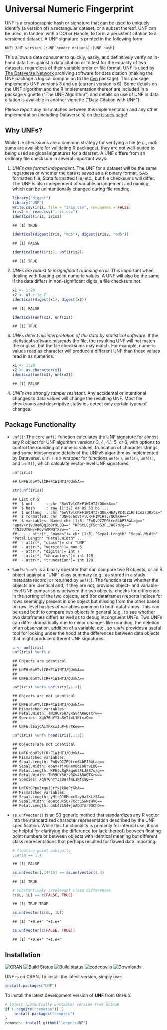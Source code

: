 
Universal Numeric Fingerprint
=============================

UNF is a cryptographic hash or signature that can be used to uniquely identify (a version of) a rectangular dataset, or a subset thereof. UNF can be used, in tandem with a DOI or Handle, to form a persistent citation to a versioned dataset. A UNF signature is printed in the following form:

    UNF:[UNF version][:UNF header options]:[UNF hash]

This allows a data consumer to quickly, easily, and definitively verify an in-hand data file against a data citation or to test for the equality of two datasets, regardless of their variable order or file format. UNF is used by [The Dataverse Network](http://www.thedata.org) archiving software for data citation (making the UNF package a logical companion to the [dvn](https://cran.r-project.org/package=dvn) package). This package implements UNF versions 3 and up (current version is 6). Some details on the UNF algorithm and the R implementation thereof are included in a package vignette ("The UNF Algorithm") and details on use of UNF in data citation is available in another vignette ("Data Citation with UNF").

Please report any mismatches between this implementation and any other implementation (including Dataverse's) on [the issues page](https://github.com/leeper/UNF/issues)!

Why UNFs?
---------

While file checksums are a common strategy for verifying a file (e.g., md5 sums are available for validating R packages), they are not well-suited to being used as global signatures for a dataset. A UNF differs from an ordinary file checksum in several important ways:

1.  *UNFs are format independent.* The UNF for a dataset will be the same regardless of whether the data is saved as a R binary format, SAS formatted file, Stata formatted file, etc., but file checksums will differ. The UNF is also independent of variable arrangement and naming, which can be unintentionally changed during file reading.

    ``` r
    library("digest")
    library("UNF")
    write.csv(iris, file = "iris.csv", row.names = FALSE)
    iris2 <- read.csv("iris.csv")
    identical(iris, iris2)
    ```

        ## [1] TRUE

    ``` r
    identical(digest(iris, "md5"), digest(iris2, "md5"))
    ```

        ## [1] FALSE

    ``` r
    identical(unf(iris), unf(iris2))
    ```

        ## [1] TRUE

2.  *UNFs are robust to insignificant rounding error.* This important when dealing with floating-point numeric values. A UNF will also be the same if the data differs in non-significant digits, a file checksum not.

    ``` r
    x1 <- 1:20
    x2 <- x1 + 1e-7
    identical(digest(x1), digest(x2))
    ```

        ## [1] FALSE

    ``` r
    identical(unf(x1), unf(x2))
    ```

        ## [1] TRUE

3.  *UNFs detect misinterpretation of the data by statistical software.* If the statistical software misreads the file, the resulting UNF will not match the original, but the file checksums may match. For example, numeric values read as character will produce a different UNF than those values read in as numerics.

    ``` r
    x1 <- 1:20
    x2 <- as.character(x1)
    identical(unf(x1), unf(x2))
    ```

        ## [1] FALSE

4.  *UNFs are strongly tamper resistant.* Any accidental or intentional changes to data values will change the resulting UNF. Most file checksums and descriptive statistics detect only certain types of changes.

Package Functionality
---------------------

-   `unf()`: The core `unf()` function calculates the UNF signature for almost any R object for UNF algorithm versions 3, 4, 4.1, 5, or 6, with options to control the rounding of numeric values, truncation of character strings, and some idiosyncratic details of the UNFv5 algorithm as implemented by Dataverse. `unf()` is a wrapper for functions `unf6()`, `unf5()`, `unf4()`, and `unf3()`, which calculate vector-level UNF signatures.

    ``` r
    unf(iris)
    ```

        ## UNF6:6oVTvlCR+F1W1HTJ/QUmkA==

    ``` r
    str(unf(iris))
    ```

        ## List of 5
        ##  $ unf      : chr "6oVTvlCR+F1W1HTJ/QUmkA=="
        ##  $ hash     : raw [1:32] ea 85 53 be ...
        ##  $ unflong  : chr "6oVTvlCR+F1W1HTJ/QUmkHEAyPC4LZiHnI1s2rURxbs="
        ##  $ formatted: chr "UNF6:6oVTvlCR+F1W1HTJ/QUmkA=="
        ##  $ variables: Named chr [1:5] "FnQvOCZE9tcn64bP78wLag==" "epaV+rjvURem8qIo0r9LBQ==" "KP6tL8gFSqnG3FLJ887o/g==" "TN39UY6H/vRGv4ARWQTXrw==" ...
        ##   ..- attr(*, "names")= chr [1:5] "Sepal.Length" "Sepal.Width" "Petal.Length" "Petal.Width" ...
        ##  - attr(*, "class")= chr "UNF"
        ##  - attr(*, "version")= num 6
        ##  - attr(*, "digits")= int 7
        ##  - attr(*, "characters")= int 128
        ##  - attr(*, "truncation")= int 128

-   `%unf%`: `%unf%` is a binary operator that can compare two R objects, or an R object against a "UNF" class summary (e.g., as stored in a study metadata record, or returned by `unf()`). The function tests whether the objects are identical and, if they are not, provides object- and variable-level UNF comparisons between the two objects, checks for difference in the sorting of the two objects, and (for dataframes) reports indices for rows seemingly present in one object but missing from the other based on row-level hashes of variables common to both dataframes. This can be used both to compare two objects in general (e.g., to see whether two dataframes differ) as well as to debug incongruent UNFs. Two UNFs can differ dramatically due to minor changes like rounding, the deletion of an observation, addition of a variable, etc., so `%unf%` provides a useful tool for looking under the hood at the differences between data objects that might produce different UNF signatures.

    ``` r
    u <- unf(iris)
    unf(iris) %unf% u
    ```

        ## Objects are identical
        ## 
        ## UNF6:6oVTvlCR+F1W1HTJ/QUmkA== 
        ## 
        ## UNF6:6oVTvlCR+F1W1HTJ/QUmkA==

    ``` r
    unf(iris) %unf% unf(iris[,1:3])
    ```

        ## Objects are not identical
        ## 
        ## UNF6:6oVTvlCR+F1W1HTJ/QUmkA== 
        ## Mismatched variables:
        ## Petal.Width: TN39UY6H/vRGv4ARWQTXrw==
        ## Species: Xqh76nYY3z8eTfmL1KfxaQ==
        ## 
        ## UNF6:lEajCAiTPXcxJuP+hr8Kew==

    ``` r
    unf(iris) %unf% head(iris[,1:3])
    ```

        ## Objects are not identical
        ## 
        ## UNF6:6oVTvlCR+F1W1HTJ/QUmkA== 
        ## Mismatched variables:
        ## Sepal.Length: FnQvOCZE9tcn64bP78wLag==
        ## Sepal.Width: epaV+rjvURem8qIo0r9LBQ==
        ## Petal.Length: KP6tL8gFSqnG3FLJ887o/g==
        ## Petal.Width: TN39UY6H/vRGv4ARWQTXrw==
        ## Species: Xqh76nYY3z8eTfmL1KfxaQ==
        ## 
        ## UNF6:0Ppu3rquJJrYvjkDePjGbA== 
        ## Mismatched variables:
        ## Sepal.Length: yMtrQJDMuxcSay0afKLz5A==
        ## Sepal.Width: e6etgUxSU/7XccLSwNzHVQ==
        ## Petal.Length: oSk42LS4+joAOdTAr9OChQ==

-   `as.unfvector()` is an S3 generic method that standardizes any R vector into the standardized character representation described by the UNF specification. While this functionality is primarily for internal use, it can be helpful for clarifying the difference (or lack thereof) between floating point numbers or between objects with identical meaning but different class representations that perhaps resulted for flawed data importing:

    ``` r
    # floating point ambiguity
    .14*10 == 1.4
    ```

        ## [1] FALSE

    ``` r
    as.unfvector(.14*10) == as.unfvector(1.4)
    ```

        ## [1] TRUE

    ``` r
    # substantively irrelevant class differences
    c(0L, 1L) == c(FALSE, TRUE)
    ```

        ## [1] TRUE TRUE

    ``` r
    as.unfvector(c(0L, 1L))
    ```

        ## [1] "+0.e+" "+1.e+"

    ``` r
    as.unfvector(c(FALSE, TRUE))
    ```

        ## [1] "+0.e+" "+1.e+"

Installation
------------

[![CRAN](http://www.r-pkg.org/badges/version/UNF)](https://cran.r-project.org/package=UNF) [![Build Status](https://travis-ci.org/leeper/UNF.svg?branch=master)](https://travis-ci.org/leeper/UNF) [![Build status](https://ci.appveyor.com/api/projects/status/tx3dkw1rsr9kijm4?svg=true)](https://ci.appveyor.com/project/leeper/unf) [![codecov.io](http://codecov.io/github/leeper/UNF/coverage.svg?branch=master)](http://codecov.io/github/leeper/UNF?branch=master) ![Downloads](http://cranlogs.r-pkg.org/badges/UNF)

UNF is on CRAN. To install the latest version, simply use:

``` r
install.packages("UNF")
```

To install the latest development version of **UNF** from GitHub:

``` r
# latest (potentially unstable) version from GitHub
if (!require("remotes")) {
    install.packages("remotes")
}
remotes::install_github("leeper/UNF")
```

